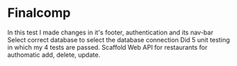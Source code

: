 # Finalcomp
In this test I made changes in it's footer, authentication and its nav-bar
Select correct database to select the database connection
Did 5 unit testing in which my 4 tests are passed.
Scaffold Web API for restaurants for authomatic add, delete, update.

